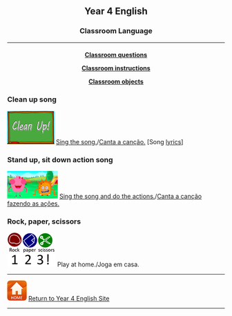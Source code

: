 <h2> 
<p align="center">
Year 4 English
</p>
</h2>

<h3> 
<p align="center">
Classroom Language
</p>
</h3>

***


<h4>
<p align="center">
  <a href="https://tangerina-pt.github.io/English/Classroom_Q_D">Classroom questions</a>
  <br>
</p>
<p align="center">
  <a href="https://tangerina-pt.github.io/English/Classroom_I_D">Classroom instructions</a>
  <br>
</p>
<p align="center">
  <a href="https://tangerina-pt.github.io/English/Classroom_Objects_CD">Classroom objects</a>
  <br>
</p>

</h4>

### Clean up song

[![clean](/images/clean.png)](https://www.youtube.com/watch?v=RmNCryV6G_M) [Sing the song.](https://www.youtube.com/watch?v=RmNCryV6G_M)/[Canta a canção.](https://www.youtube.com/watch?v=RmNCryV6G_M) [Song [lyrics](https://mapleleaflearning.com/songs/sing-and-play-green/the-clean-up-song/)]

### Stand up, sit down action song

[![stand](/images/stand.png)](https://www.youtube.com/watch?v=WsiRSWthV1k) [Sing the song and do the actions.](https://www.youtube.com/watch?v=WsiRSWthV1k)/[Canta a canção fazendo as ações.](https://www.youtube.com/watch?v=WsiRSWthV1k)

### Rock, paper, scissors

![rps](/images/rps.png) Play at home./Joga em casa.

***
[![home](/images/home.PNG)](https://tangerina-pt.github.io/English/Year4) [Return to Year 4 English Site](https://tangerina-pt.github.io/English/Year4)

***
